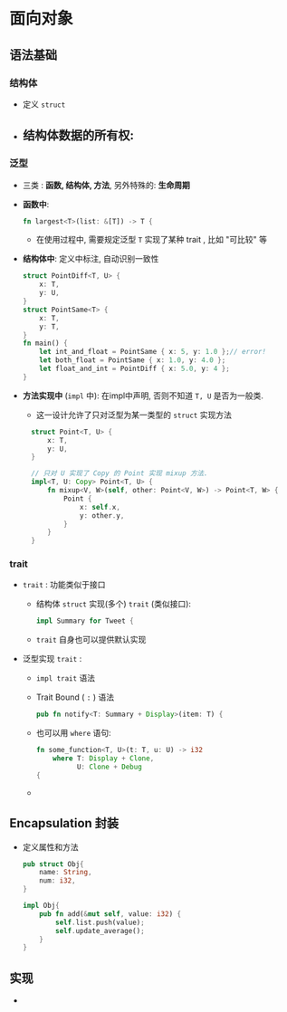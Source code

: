 # 面向对象

## 语法基础

### 结构体

- 定义 `struct`
- 结构体数据的所有权:
  - 

### 泛型

- 三类 : **函数, 结构体, 方法**, 另外特殊的: **生命周期**
- **函数中**:

    ```rust
    fn largest<T>(list: &[T]) -> T {    
    ```

  - 在使用过程中, 需要规定泛型 `T` 实现了某种 trait , 比如 "可比较" 等
- **结构体中**: 定义中标注, 自动识别一致性

    ```rust
    struct PointDiff<T, U> {
        x: T,
        y: U,
    }
    struct PointSame<T> {
        x: T,
        y: T,
    }
    fn main() {
        let int_and_float = PointSame { x: 5, y: 1.0 };// error!
        let both_float = PointSame { x: 1.0, y: 4.0 };
        let float_and_int = PointDiff { x: 5.0, y: 4 };
    }
    ```

- **方法实现中** (`impl` 中): 在impl中声明, 否则不知道 `T, U` 是否为一般类. 
  - 这一设计允许了只对泛型为某一类型的 `struct` 实现方法

  ```rust
    struct Point<T, U> {
        x: T,
        y: U,
    }

    // 只对 U 实现了 Copy 的 Point 实现 mixup 方法.
    impl<T, U: Copy> Point<T, U> {
        fn mixup<V, W>(self, other: Point<V, W>) -> Point<T, W> {
            Point {
                x: self.x,
                y: other.y,
            }
        }
    }
  ```

### trait

- `trait` : 功能类似于接口
  - 结构体 `struct` 实现(多个) `trait` (类似接口):

    ```rust
    impl Summary for Tweet {
    ```

  - `trait` 自身也可以提供默认实现
- 泛型实现 `trait` :
  - `impl trait` 语法
  - Trait Bound ( `:` ) 语法

    ```rust
    pub fn notify<T: Summary + Display>(item: T) {
    ```

  - 也可以用 `where` 语句:

    ```rust
    fn some_function<T, U>(t: T, u: U) -> i32
        where T: Display + Clone,
              U: Clone + Debug
    {
    ```
  
  - 

## Encapsulation 封装

- 定义属性和方法

    ```rust
    pub struct Obj{
        name: String,
        num: i32,
    }    
    ```

    ```rust
    impl Obj{
        pub fn add(&mut self, value: i32) {
            self.list.push(value);
            self.update_average();
        }
    }
    ```

## 实现

- 
